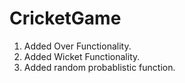 # CricketGame

1. Added Over Functionality.
2. Added Wicket Functionality.
3. Added random probablistic function.
